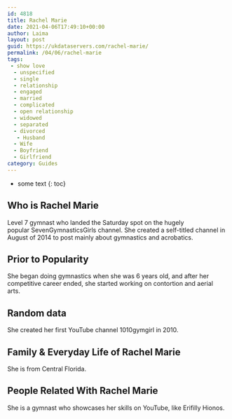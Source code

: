 ```yaml
---
id: 4818
title: Rachel Marie
date: 2021-04-06T17:49:10+00:00
author: Laima
layout: post
guid: https://ukdataservers.com/rachel-marie/
permalink: /04/06/rachel-marie
tags:
 - show love
  - unspecified
  - single
  - relationship
  - engaged
  - married
  - complicated
  - open relationship
  - widowed
  - separated
  - divorced
   - Husband
  - Wife
  - Boyfriend
  - Girlfriend
category: Guides
---
```


* some text
{: toc}


## Who is Rachel Marie
                  
                  
                  
Level 7 gymnast who landed the Saturday spot on the hugely popular SevenGymnasticsGirls channel. She created a self-titled channel in August of 2014 to post mainly about gymnastics and acrobatics. 
                  
              
            
              
            
                
                
                
## Prior to Popularity
                  
                  
                  
She began doing gymnastics when she was 6 years old, and after her competitive career ended, she started working on contortion and aerial arts. 
                  
              
            
              
            
                
                
                
## Random data
                  
                  
                  
She created her first YouTube channel 1010gymgirl in 2010. 
                  
              
            
              
            
                
                
                
## Family & Everyday Life of Rachel Marie
                  
                  
                  
She is from Central Florida. 
                  
              
            
              
            
                
                
                
## People Related With Rachel Marie
                  
                  
                  
She is a gymnast who showcases her skills on YouTube, like Erifilly Hionos. 
                  
              
            
              
            
                
              
            
              
              
            
            
              
            
          
          
          